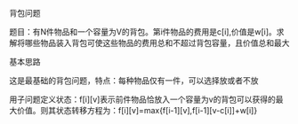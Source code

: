 背包问题
 
 题目：有N件物品和一个容量为V的背包。第i件物品的费用是c[i],价值是w[i]。求解将哪些物品装入背包可使这些物品的费用总和不超过背包容量，且价值总和最大
 
 基本思路
 
 这是最基础的背包问题，特点：每种物品仅有一件，可以选择放或者不放
 
 用子问题定义状态：f[i][v]表示前件物品恰放入一个容量为v的背包可以获得的最大价值。则其状态转移方程为：f[i][v]=max{f[i-1][v],f[i-1][v-c[i]]+w[i]}
 